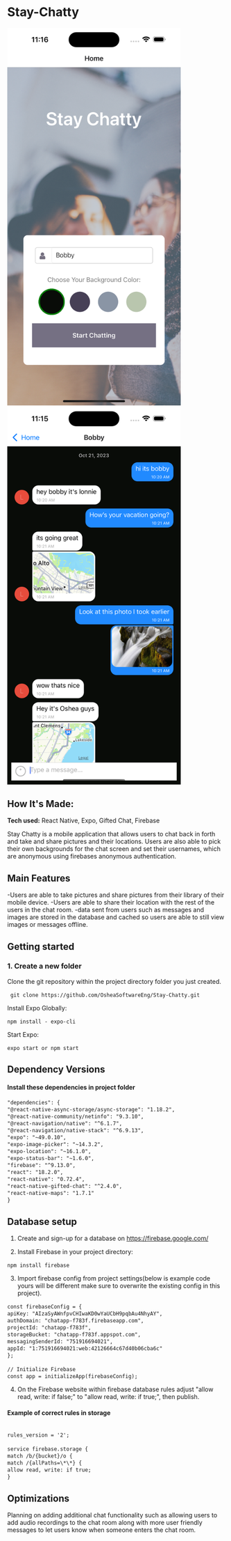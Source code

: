 # Stay-Chatty

<img																		     src="/assets/Homepage_screenshot.png"
  alt="Alt text"
  title="Homepage display"
  style="display: inline-block; width: 400px">
<img																		     src="/assets/Chat_Screenshot.png"
  alt="Alt text"
  title="Chat display"
  style="display: inline-block; width: 400px">

## How It's Made:

**Tech used:** React Native, Expo, Gifted Chat, Firebase

Stay Chatty is a mobile application that allows users to chat back in forth and take and share pictures and their locations. Users are also able to pick their own backgrounds for the chat screen and set their usernames, which are anonymous using firebases anonymous authentication.

## Main Features

-Users are able to take pictures and share pictures from their library of their mobile device.
-Users are able to share their location with the rest of the users in the chat room.
-data sent from users such as messages and images are stored in the database and cached so users are able to still view images or messages offline.

## Getting started

### 1. Create a new folder

Clone the git repository within the project directory folder you just created.

```shell
 git clone https://github.com/OsheaSoftwareEng/Stay-Chatty.git
```

Install Expo Globally:

```shell
npm install - expo-cli
```

Start Expo:

```shell
expo start or npm start
```

## Dependency Versions

#### Install these dependencies in project folder

```shell
"dependencies": {
"@react-native-async-storage/async-storage": "1.18.2",
"@react-native-community/netinfo": "9.3.10",
"@react-navigation/native": "^6.1.7",
"@react-navigation/native-stack": "^6.9.13",
"expo": "~49.0.10",
"expo-image-picker": "~14.3.2",
"expo-location": "~16.1.0",
"expo-status-bar": "~1.6.0",
"firebase": "^9.13.0",
"react": "18.2.0",
"react-native": "0.72.4",
"react-native-gifted-chat": "^2.4.0",
"react-native-maps": "1.7.1"
}
```

## Database setup

1. Create and sign-up for a database on https://firebase.google.com/

2. Install Firebase in your project directory:

```shell
npm install firebase
```

3. Import firebase config from project settings(below is example code yours will be different make sure to overwrite the existing config in this project).

```shell
const firebaseConfig = {
apiKey: "AIzaSyAWnfpvCHIwaKD0wYaUCbH9pqbAu4NhyAY",
authDomain: "chatapp-f783f.firebaseapp.com",
projectId: "chatapp-f783f",
storageBucket: "chatapp-f783f.appspot.com",
messagingSenderId: "751916694021",
appId: "1:751916694021:web:42126664c67d40b06cba6c"
};

// Initialize Firebase
const app = initializeApp(firebaseConfig);

```

4. On the Firebase website within firebase database rules adjust "allow read, write: if false;" to "allow read, write: if true;", then publish.

#### Example of correct rules in storage

```shell

rules_version = '2';

service firebase.storage {
match /b/{bucket}/o {
match /{allPaths=\*\*} {
allow read, write: if true;
}
```

## Optimizations

Planning on adding additional chat functionality such as allowing users to add audio recordings to the chat room along with more user friendly messages to let users know when someone enters the chat room.
